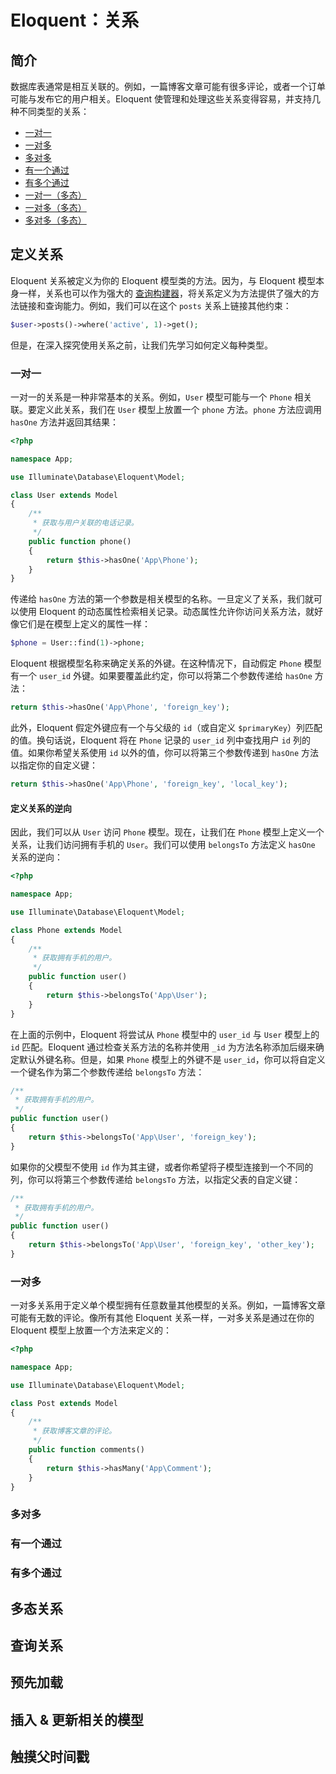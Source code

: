 # Eloquent：关系

## 简介

数据库表通常是相互关联的。例如，一篇博客文章可能有很多评论，或者一个订单可能与发布它的用户相关。Eloquent 使管理和处理这些关系变得容易，并支持几种不同类型的关系：

* [一对一](https://laravel.com/docs/5.8/eloquent-relationships#one-to-one)
* [一对多](https://laravel.com/docs/5.8/eloquent-relationships#one-to-many)
* [多对多](https://laravel.com/docs/5.8/eloquent-relationships#many-to-many)
* [有一个通过](https://laravel.com/docs/5.8/eloquent-relationships#has-one-through)
* [有多个通过](https://laravel.com/docs/5.8/eloquent-relationships#has-many-through)
* [一对一（多态）](https://laravel.com/docs/5.8/eloquent-relationships#one-to-one-polymorphic-relations)
* [一对多（多态）](https://laravel.com/docs/5.8/eloquent-relationships#one-to-many-polymorphic-relations)
* [多对多（多态）](https://laravel.com/docs/5.8/eloquent-relationships#many-to-many-polymorphic-relations)

## 定义关系

Eloquent 关系被定义为你的 Eloquent 模型类的方法。因为，与 Eloquent 模型本身一样，关系也可以作为强大的 [查询构建器](https://laravel.com/docs/5.8/queries)，将关系定义为方法提供了强大的方法链接和查询能力。例如，我们可以在这个 `posts` 关系上链接其他约束：

```php
$user->posts()->where('active', 1)->get();
```

但是，在深入探究使用关系之前，让我们先学习如何定义每种类型。

### 一对一

一对一的关系是一种非常基本的关系。例如，`User` 模型可能与一个 `Phone` 相关联。要定义此关系，我们在 `User` 模型上放置一个 `phone` 方法。`phone` 方法应调用 `hasOne` 方法并返回其结果：

```php
<?php

namespace App;

use Illuminate\Database\Eloquent\Model;

class User extends Model
{
    /**
     * 获取与用户关联的电话记录。
     */
    public function phone()
    {
        return $this->hasOne('App\Phone');
    }
}
```

传递给 `hasOne` 方法的第一个参数是相关模型的名称。一旦定义了关系，我们就可以使用 Eloquent 的动态属性检索相关记录。动态属性允许你访问关系方法，就好像它们是在模型上定义的属性一样：

```php
$phone = User::find(1)->phone;
```

Eloquent 根据模型名称来确定关系的外键。在这种情况下，自动假定 `Phone` 模型有一个 `user_id` 外键。如果要覆盖此约定，你可以将第二个参数传递给 `hasOne` 方法：

```php
return $this->hasOne('App\Phone', 'foreign_key');
```

此外，Eloquent 假定外键应有一个与父级的 `id`（或自定义 `$primaryKey`）列匹配的值。换句话说，Eloquent 将在 `Phone` 记录的 `user_id` 列中查找用户 `id` 列的值。如果你希望关系使用 `id` 以外的值，你可以将第三个参数传递到 `hasOne` 方法以指定你的自定义键：

```php
return $this->hasOne('App\Phone', 'foreign_key', 'local_key');
```

#### 定义关系的逆向

因此，我们可以从 `User` 访问 `Phone` 模型。现在，让我们在 `Phone` 模型上定义一个关系，让我们访问拥有手机的 `User`。我们可以使用 `belongsTo` 方法定义 `hasOne` 关系的逆向：

```php
<?php

namespace App;

use Illuminate\Database\Eloquent\Model;

class Phone extends Model
{
    /**
     * 获取拥有手机的用户。
     */
    public function user()
    {
        return $this->belongsTo('App\User');
    }
}
```

在上面的示例中，Eloquent 将尝试从 `Phone` 模型中的 `user_id` 与 `User` 模型上的 `id` 匹配。Eloquent 通过检查关系方法的名称并使用 `_id` 为方法名称添加后缀来确定默认外键名称。但是，如果 `Phone` 模型上的外键不是 `user_id`，你可以将自定义一个键名作为第二个参数传递给 `belongsTo` 方法：

```php
/**
 * 获取拥有手机的用户。
 */
public function user()
{
    return $this->belongsTo('App\User', 'foreign_key');
}
```

如果你的父模型不使用 `id` 作为其主键，或者你希望将子模型连接到一个不同的列，你可以将第三个参数传递给 `belongsTo` 方法，以指定父表的自定义键：

```php
/**
 * 获取拥有手机的用户。
 */
public function user()
{
    return $this->belongsTo('App\User', 'foreign_key', 'other_key');
}
```

### 一对多

一对多关系用于定义单个模型拥有任意数量其他模型的关系。例如，一篇博客文章可能有无数的评论。像所有其他 Eloquent 关系一样，一对多关系是通过在你的 Eloquent 模型上放置一个方法来定义的：

```php
<?php

namespace App;

use Illuminate\Database\Eloquent\Model;

class Post extends Model
{
    /**
     * 获取博客文章的评论。
     */
    public function comments()
    {
        return $this->hasMany('App\Comment');
    }
}
```

### 多对多

### 有一个通过

### 有多个通过

## 多态关系

## 查询关系

## 预先加载

## 插入 & 更新相关的模型

## 触摸父时间戳
